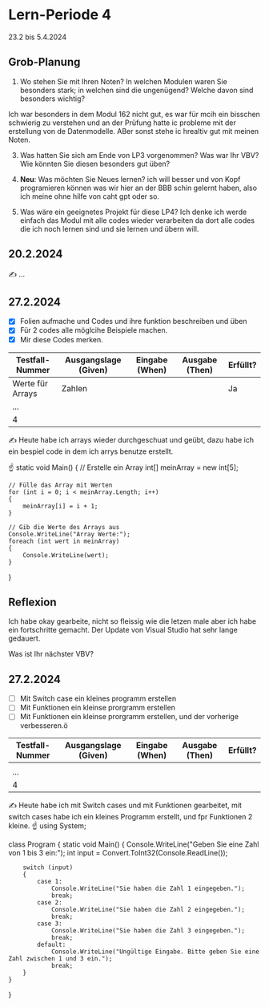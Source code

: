# Lern-Periode 4

23.2 bis 5.4.2024

## Grob-Planung

1. Wo stehen Sie mit Ihren Noten? In welchen Modulen waren Sie besonders stark; in welchen sind die ungenügend? Welche davon sind besonders wichtig?
   
Ich war besonders in dem Modul 162 nicht gut, es war für mcih ein bisschen schwierig zu verstehen und an der Prüfung hatte ic probleme mit der erstellung von
de Datenmodelle. ABer sonst stehe ic hrealtiv gut mit meinen Noten.

3. Was hatten Sie sich am Ende von LP3 vorgenommen? Was war Ihr VBV? Wie könnten Sie diesen besonders gut üben?

5. **Neu**: Was möchten Sie Neues lernen?
ich will besser und von Kopf programieren können was wir hier an der BBB schin gelernt haben, also ich meine ohne hilfe von caht gpt oder so.
7. Was wäre ein geeignetes Projekt für diese LP4?
Ich denke ich werde einfach das Modul mit alle codes wieder verarbeiten da dort alle codes die ich noch lernen sind und sie lernen und übern will.

## 20.2.2024

✍️ ...

## 27.2.2024

- [X] Folien aufmache und Codes und ihre funktion beschreiben und üben
- [X] Für 2 codes alle möglcihe Beispiele machen.
- [X] Mir diese Codes merken.

| Testfall-Nummer | Ausgangslage (Given) | Eingabe (When) | Ausgabe (Then) | Erfüllt? |
| --------------- | -------------------- | -------------- | -------------- | -------- |
| Werte für Arrays| Zahlen               |                |                | Ja       |
| ...             |                      |                |                |          |
| 4               |                      |                |                |          |

✍️ Heute habe ich arrays wieder durchgeschuat und geübt, dazu habe ich ein bespiel code in dem ich arrys benutze erstellt.

☝️ 
static void Main()
{
    // Erstelle ein Array
    int[] meinArray = new int[5];

    // Fülle das Array mit Werten
    for (int i = 0; i < meinArray.Length; i++)
    {
        meinArray[i] = i + 1;
    }

    // Gib die Werte des Arrays aus
    Console.WriteLine("Array Werte:");
    foreach (int wert in meinArray)
    {
        Console.WriteLine(wert);
    }
}


## Reflexion

Ich habe okay gearbeite, nicht so fleissig wie die letzen male aber ich habe ein fortschritte gemacht. Der Update von Visual Studio hat sehr lange gedauert.

Was ist Ihr nächster VBV?

## 27.2.2024

- [ ] Mit Switch case ein kleines programm erstellen
- [ ] Mit Funktionen ein kleinse prorgramm erstellen
- [ ] Mit Funktionen ein kleinse prorgramm erstellen, und der vorherige verbesseren.ö

| Testfall-Nummer | Ausgangslage (Given) | Eingabe (When) | Ausgabe (Then) | Erfüllt? |
| --------------- | -------------------- | -------------- | -------------- | -------- |
|                 |                      |                |                |          |
| ...             |                      |                |                |          |
| 4               |                      |                |                |          |

✍️ Heute habe ich mit Switch cases und mit Funktionen gearbeitet, mit switch cases habe ich ein kleines Programm erstellt, und fpr Funktionen 2 kleine.
☝️ 
using System;

class Program
{
    static void Main()
    {
        Console.WriteLine("Geben Sie eine Zahl von 1 bis 3 ein:");
        int input = Convert.ToInt32(Console.ReadLine());

        switch (input)
        {
            case 1:
                Console.WriteLine("Sie haben die Zahl 1 eingegeben.");
                break;
            case 2:
                Console.WriteLine("Sie haben die Zahl 2 eingegeben.");
                break;
            case 3:
                Console.WriteLine("Sie haben die Zahl 3 eingegeben.");
                break;
            default:
                Console.WriteLine("Ungültige Eingabe. Bitte geben Sie eine Zahl zwischen 1 und 3 ein.");
                break;
        }
    }
}

